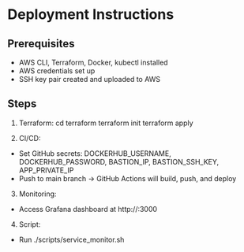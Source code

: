 # Deployment Instructions

## Prerequisites
- AWS CLI, Terraform, Docker, kubectl installed
- AWS credentials set up
- SSH key pair created and uploaded to AWS

## Steps
1. Terraform:
    cd terraform
    terraform init
    terraform apply

2. CI/CD:
- Set GitHub secrets: DOCKERHUB_USERNAME, DOCKERHUB_PASSWORD, BASTION_IP, BASTION_SSH_KEY, APP_PRIVATE_IP
- Push to main branch → GitHub Actions will build, push, and deploy

3. Monitoring:
- Access Grafana dashboard at http://<bastion-ip>:3000

4. Script:
- Run ./scripts/service_monitor.sh
